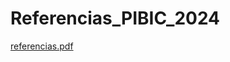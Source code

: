 # Referencias_PIBIC_2024
[referencias.pdf](https://github.com/user-attachments/files/17620426/referencias.pdf)
